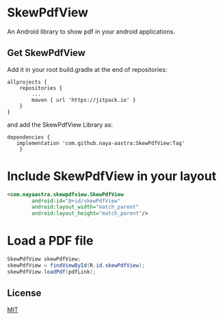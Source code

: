 # SkewPdfView
An Android library to show pdf in your android applications.

## Get SkewPdfView
Add it in your root build.gradle at the end of repositories:


```
allprojects {
	repositories {
		...
		maven { url 'https://jitpack.io' }
	}
}
```

and add the SkewPdfView Library as:

```
dependencies {
   implementation 'com.github.naya-aastra:SkewPdfView:Tag'
	}
```


# Include SkewPdfView in your layout

```xml
<com.nayaastra.skewpdfview.SkewPdfView
        android:id="@+id/skewPdfView"
        android:layout_width="match_parent"
        android:layout_height="match_parent"/>
```

# Load a PDF file

```java
SkewPdfView skewPdfView;
skewPdfView = findViewById(R.id.skewPdfView);
skewPdfView.loadPdf(pdfLink);
```

## License
[MIT](https://choosealicense.com/licenses/mit/)


